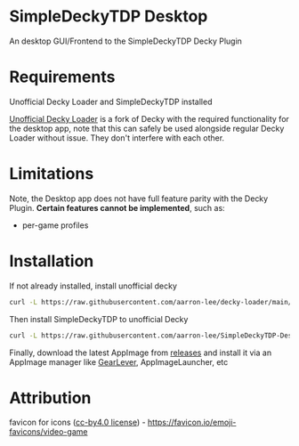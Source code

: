 # SimpleDeckyTDP Desktop

An desktop GUI/Frontend to the SimpleDeckyTDP Decky Plugin

# Requirements

Unofficial Decky Loader and SimpleDeckyTDP installed

[Unofficial Decky Loader](https://github.com/aarron-lee/decky-loader) is a fork of Decky with the required functionality for the desktop app, note that this can safely be used alongside regular Decky Loader without issue. They don't interfere with each other.

# Limitations

Note, the Desktop app does not have full feature parity with the Decky Plugin. **Certain features cannot be implemented**, such as:

- per-game profiles

# Installation

If not already installed, install unofficial decky

```bash
curl -L https://raw.githubusercontent.com/aarron-lee/decky-loader/main/dist/install_release.sh | sh
```

Then install SimpleDeckyTDP to unofficial Decky

```bash
curl -L https://raw.githubusercontent.com/aarron-lee/SimpleDeckyTDP-Desktop/main/install.sh | sh
```

Finally, download the latest AppImage from [releases](https://github.com/aarron-lee/SimpleDeckyTDP-Desktop/releases) and install it via an AppImage manager like [GearLever](https://flathub.org/apps/it.mijorus.gearlever), AppImageLauncher, etc

# Attribution

favicon for icons ([cc-by4.0 license](https://creativecommons.org/licenses/by/4.0/)) - https://favicon.io/emoji-favicons/video-game
